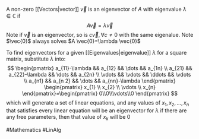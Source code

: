 A non-zero [[Vectors|vector]] $\vec{v}$ is an eigenvector of $A$ with eigenvalue $\lambda \in\mathbb{C}$ if
$$
A\vec{v}=\lambda \vec{v}
$$
Note if $\vec{v}$ is an eigenvector, so is $c\vec{v},\forall c\neq 0$ with the same eigenalue. Note $\vec{0}$ always solves $A \vec{0}=\lambda \vec{0}$ 

To find eigenvectors for a given [[Eigenvalues|eigenvalue]] $\lambda$ for a square matrix, substitute $\lambda$ into:
$$
\begin{pmatrix}
a_{11}-\lambda && a_{12} && \dots && a_{1n} \\
a_{21} && a_{22}-\lambda && \dots && a_{2n} \\
\vdots && \vdots && \ddots && \vdots \\
a_{n1} && a_{n 2} && \dots && a_{nn}-\lambda
\end{pmatrix}
\begin{pmatrix}
x_{1} \\ x_{2} \\ \vdots \\ x_{n}
\end{pmatrix}=\begin{pmatrix}
0\\0\\\vdots\\0
\end{pmatrix}
$$
which will generate a set of linear equations, and any values of $x_{1}, x_{2}, \dots, x_{n}$ that satisfies every linear equation will be an eigenvector for $\lambda$ if there are any free parameters, then that value of $x_{k}$ will be 0 

#Mathematics #LinAlg 